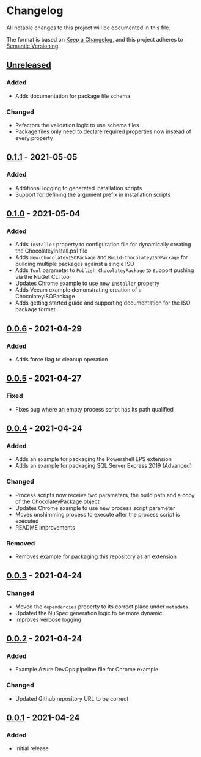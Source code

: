 # Changelog

All notable changes to this project will be documented in this file.

The format is based on [Keep a Changelog](https://keepachangelog.com/en/1.0.0/),
and this project adheres to [Semantic Versioning](https://semver.org/spec/v2.0.0.html).

## [Unreleased]

### Added
- Adds documentation for package file schema

### Changed
- Refactors the validation logic to use schema files
- Package files only need to declare required properties now instead of every property

## [0.1.1] - 2021-05-05

### Added
- Additional logging to generated installation scripts
- Support for defining the argument prefix in installation scripts

## [0.1.0] - 2021-05-04

### Added
- Adds `Installer` property to configuration file for dynamically creating the ChocolateyInstall.ps1 file
- Adds `New-ChocolateyISOPackage` and `Build-ChocolateyISOPackage` for building multiple packages against a single ISO
- Adds `Tool` parameter to `Publish-ChocolateyPackage` to support pushing via the NuGet CLI tool
- Updates Chrome example to use new `Installer` property
- Adds Veeam example demonstrating creation of a ChocolateyISOPackage
- Adds getting started guide and supporting documentation for the ISO package format

## [0.0.6] - 2021-04-29

### Added
- Adds force flag to cleanup operation

## [0.0.5] - 2021-04-27

### Fixed
- Fixes bug where an empty process script has its path qualified

## [0.0.4] - 2021-04-24

### Added
- Adds an example for packaging the Powershell EPS extension
- Adds an example for packaging SQL Server Express 2019 (Advanced)

### Changed
- Process scripts now receive two parameters, the build path and a copy of the ChocolateyPackage object
- Updates Chrome example to use new process script parameter
- Moves unshimming process to execute after the process script is executed
- README improvements

### Removed
- Removes example for packaging this repository as an extension

## [0.0.3] - 2021-04-24

### Changed
- Moved the `dependencies` property to its correct place under `metadata`
- Updated the NuSpec generation logic to be more dynamic
- Improves verbose logging

## [0.0.2] - 2021-04-24

### Added
- Example Azure DevOps pipeline file for Chrome example

### Changed
- Updated Github repository URL to be correct

## [0.0.1] - 2021-04-24

### Added
- Initial release

[unreleased]: https://github.com/jmgilman/ChocolateyPackageCreator/compare/v0.1.1...HEAD
[0.1.1]: https://github.com/jmgilman/ChocolateyPackageCreator/compare/v0.1.0...v0.1.1
[0.1.0]: https://github.com/jmgilman/ChocolateyPackageCreator/compare/v0.0.6...v0.1.0
[0.0.6]: https://github.com/jmgilman/ChocolateyPackageCreator/compare/v0.0.5...v0.0.6
[0.0.5]: https://github.com/jmgilman/ChocolateyPackageCreator/compare/v0.0.4...v0.0.5
[0.0.4]: https://github.com/jmgilman/ChocolateyPackageCreator/compare/v0.0.3...v0.0.4
[0.0.3]: https://github.com/jmgilman/ChocolateyPackageCreator/compare/v0.0.2...v0.0.3
[0.0.2]: https://github.com/jmgilman/ChocolateyPackageCreator/compare/v0.0.1...v0.0.2
[0.0.1]: https://github.com/jmgilman/ChocolateyPackageCreator/releases/tag/v0.0.1